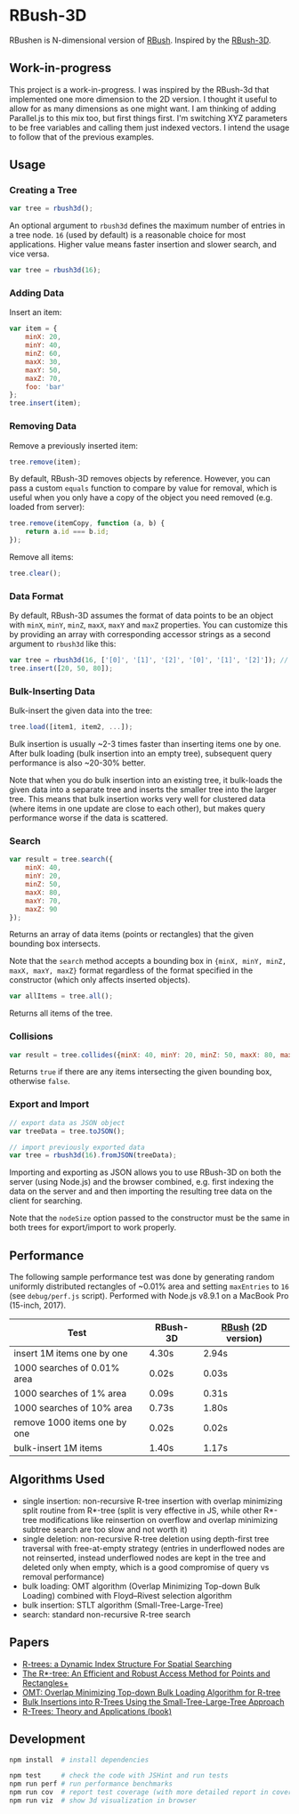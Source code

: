 RBush-3D
=====

RBushen is N-dimensional version of [RBush](https://github.com/mourner/rbush). Inspired by the [RBush-3D](https://github.com/Eronana/rbush-3d).

## Work-in-progress

This project is a work-in-progress. I was inspired by the RBush-3d that implemented one more dimension to the 2D version. I thought it useful to allow for as many dimensions as one might want. I am thinking of adding Parallel.js to this mix too, but first things first. I'm switching XYZ parameters to be free variables and calling them just indexed vectors. I intend the usage to follow that of the previous examples.

## Usage

### Creating a Tree

```js
var tree = rbush3d();
```

An optional argument to `rbush3d` defines the maximum number of entries in a tree node.
`16` (used by default) is a reasonable choice for most applications.
Higher value means faster insertion and slower search, and vice versa.

```js
var tree = rbush3d(16);
```

### Adding Data

Insert an item:

```js
var item = {
    minX: 20,
    minY: 40,
    minZ: 60,
    maxX: 30,
    maxY: 50,
    maxZ: 70,
    foo: 'bar'
};
tree.insert(item);
```

### Removing Data

Remove a previously inserted item:

```js
tree.remove(item);
```

By default, RBush-3D removes objects by reference.
However, you can pass a custom `equals` function to compare by value for removal,
which is useful when you only have a copy of the object you need removed (e.g. loaded from server):

```js
tree.remove(itemCopy, function (a, b) {
    return a.id === b.id;
});
```

Remove all items:

```js
tree.clear();
```

### Data Format

By default, RBush-3D assumes the format of data points to be an object
with `minX`, `minY`, `minZ`, `maxX`, `maxY` and `maxZ` properties.
You can customize this by providing an array with corresponding accessor strings
as a second argument to `rbush3d` like this:

```js
var tree = rbush3d(16, ['[0]', '[1]', '[2]', '[0]', '[1]', '[2]']); // accept [x, y, z] points
tree.insert([20, 50, 80]);
```

### Bulk-Inserting Data

Bulk-insert the given data into the tree:

```js
tree.load([item1, item2, ...]);
```

Bulk insertion is usually ~2-3 times faster than inserting items one by one.
After bulk loading (bulk insertion into an empty tree),
subsequent query performance is also ~20-30% better.

Note that when you do bulk insertion into an existing tree,
it bulk-loads the given data into a separate tree
and inserts the smaller tree into the larger tree.
This means that bulk insertion works very well for clustered data
(where items in one update are close to each other),
but makes query performance worse if the data is scattered.

### Search

```js
var result = tree.search({
    minX: 40,
    minY: 20,
    minZ: 50,
    maxX: 80,
    maxY: 70,
    maxZ: 90
});
```

Returns an array of data items (points or rectangles) that the given bounding box intersects.

Note that the `search` method accepts a bounding box in `{minX, minY, minZ, maxX, maxY, maxZ}` format
regardless of the format specified in the constructor (which only affects inserted objects).

```js
var allItems = tree.all();
```

Returns all items of the tree.

### Collisions

```js
var result = tree.collides({minX: 40, minY: 20, minZ: 50, maxX: 80, maxY: 70, maxZ: 90});
```

Returns `true` if there are any items intersecting the given bounding box, otherwise `false`.


### Export and Import

```js
// export data as JSON object
var treeData = tree.toJSON();

// import previously exported data
var tree = rbush3d(16).fromJSON(treeData);
```

Importing and exporting as JSON allows you to use RBush-3D on both the server (using Node.js) and the browser combined,
e.g. first indexing the data on the server and and then importing the resulting tree data on the client for searching.

Note that the `nodeSize` option passed to the constructor must be the same in both trees for export/import to work properly.

## Performance

The following sample performance test was done by generating
random uniformly distributed rectangles of ~0.01% area and setting `maxEntries` to `16`
(see `debug/perf.js` script).
Performed with Node.js v8.9.1 on a MacBook Pro (15-inch, 2017).

Test                         | RBush-3D | [RBush](https://github.com/mourner/rbush) (2D version)
---------------------------- | -------- | ------
insert 1M items one by one   | 4.30s    | 2.94s
1000 searches of 0.01% area  | 0.02s    | 0.03s
1000 searches of 1% area     | 0.09s    | 0.31s
1000 searches of 10% area    | 0.73s    | 1.80s
remove 1000 items one by one | 0.02s    | 0.02s
bulk-insert 1M items         | 1.40s    | 1.17s


## Algorithms Used

* single insertion: non-recursive R-tree insertion with overlap minimizing split routine from R\*-tree (split is very effective in JS, while other R\*-tree modifications like reinsertion on overflow and overlap minimizing subtree search are too slow and not worth it)
* single deletion: non-recursive R-tree deletion using depth-first tree traversal with free-at-empty strategy (entries in underflowed nodes are not reinserted, instead underflowed nodes are kept in the tree and deleted only when empty, which is a good compromise of query vs removal performance)
* bulk loading: OMT algorithm (Overlap Minimizing Top-down Bulk Loading) combined with Floyd–Rivest selection algorithm
* bulk insertion: STLT algorithm (Small-Tree-Large-Tree)
* search: standard non-recursive R-tree search

## Papers

* [R-trees: a Dynamic Index Structure For Spatial Searching](http://www-db.deis.unibo.it/courses/SI-LS/papers/Gut84.pdf)
* [The R*-tree: An Efficient and Robust Access Method for Points and Rectangles+](http://dbs.mathematik.uni-marburg.de/publications/myPapers/1990/BKSS90.pdf)
* [OMT: Overlap Minimizing Top-down Bulk Loading Algorithm for R-tree](http://ftp.informatik.rwth-aachen.de/Publications/CEUR-WS/Vol-74/files/FORUM_18.pdf)
* [Bulk Insertions into R-Trees Using the Small-Tree-Large-Tree Approach](http://www.cs.arizona.edu/~bkmoon/papers/dke06-bulk.pdf)
* [R-Trees: Theory and Applications (book)](http://www.apress.com/9781852339777)

## Development

```bash
npm install  # install dependencies

npm test     # check the code with JSHint and run tests
npm run perf # run performance benchmarks
npm run cov  # report test coverage (with more detailed report in coverage/lcov-report/index.html)
npm run viz  # show 3d visualization in browser
```
